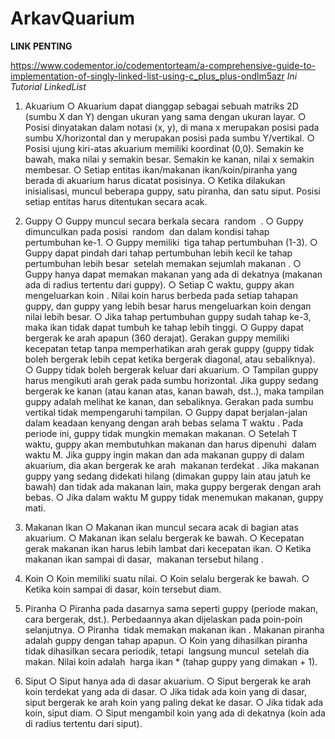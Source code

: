 # ArkavQuarium

<b>LINK PENTING</b> 

https://www.codementor.io/codementorteam/a-comprehensive-guide-to-implementation-of-singly-linked-list-using-c_plus_plus-ondlm5azr <i> Ini Tutorial LinkedList </i>

1. Akuarium
○ Akuarium dapat dianggap sebagai sebuah matriks 2D (sumbu X dan Y) dengan
ukuran yang sama dengan ukuran layar.
○ Posisi dinyatakan dalam notasi (x, y), di mana x merupakan posisi pada sumbu
X/horizontal dan y merupakan posisi pada sumbu Y/vertikal.
○ Posisi ujung kiri-atas akuarium memiliki koordinat (0,0). Semakin ke bawah,
maka nilai y semakin besar. Semakin ke kanan, nilai x semakin membesar.
○ Setiap entitas ikan/makanan ikan/koin/piranha yang berada di akuarium harus
dicatat posisinya.
○ Ketika dilakukan inisialisasi, muncul beberapa guppy, satu piranha, dan satu
siput. Posisi setiap entitas harus ditentukan secara acak.

2. Guppy
○ Guppy muncul secara berkala secara ​ random ​ .
○ Guppy dimunculkan pada posisi ​ random ​ dan dalam kondisi tahap pertumbuhan
ke-1.
○ Guppy memiliki ​ tiga tahap pertumbuhan (1-3).
○ Guppy dapat pindah dari tahap pertumbuhan lebih kecil ke tahap pertumbuhan
lebih besar ​ setelah memakan sejumlah makanan​ .
○ Guppy hanya dapat memakan makanan yang ada di dekatnya (makanan ada di
radius tertentu dari guppy).
○ Setiap C waktu, guppy akan mengeluarkan koin​ . Nilai koin harus berbeda
pada setiap tahapan guppy, dan guppy yang lebih besar harus mengeluarkan
koin dengan nilai lebih besar.
○ Jika tahap pertumbuhan guppy sudah tahap ke-3, maka ikan tidak dapat tumbuh
ke tahap lebih tinggi.
○ Guppy dapat bergerak ke arah apapun (360 derajat). Gerakan guppy memiliki
kecepatan tetap tanpa memperhatikan arah gerak guppy (guppy tidak boleh
bergerak lebih cepat ketika bergerak diagonal, atau sebaliknya).
○ Guppy tidak boleh bergerak keluar dari akuarium.
○ Tampilan guppy harus mengikuti arah gerak pada sumbu horizontal. Jika guppy
sedang bergerak ke kanan (atau kanan atas, kanan bawah, dst..), maka tampilan
guppy adalah melihat ke kanan, dan sebaliknya. Gerakan pada sumbu vertikal
tidak mempengaruhi tampilan.
○ Guppy dapat berjalan-jalan ​ dalam keadaan kenyang dengan arah bebas
selama T waktu​ . Pada periode ini, guppy tidak mungkin memakan makanan.
○ Setelah T waktu, guppy akan membutuhkan makanan dan harus dipenuhi ​ dalam waktu M​ . Jika guppy ingin makan dan ada makanan guppy di dalam akuarium, dia akan bergerak ke arah ​ makanan terdekat​ . Jika makanan guppy yang sedang didekati hilang (dimakan guppy lain atau jatuh ke bawah) dan tidak ada
makanan lain, maka guppy bergerak dengan arah bebas.
○ Jika dalam waktu M guppy tidak menemukan makanan, guppy mati.

3. Makanan Ikan
○ Makanan ikan muncul secara acak di bagian atas akuarium.
○ Makanan ikan selalu bergerak ke bawah.
○ Kecepatan gerak makanan ikan harus lebih lambat dari kecepatan ikan.
○ Ketika makanan ikan sampai di dasar, ​ makanan tersebut hilang​ .

4. Koin
○ Koin memiliki suatu nilai.
○ Koin selalu bergerak ke bawah.
○ Ketika koin sampai di dasar, koin tersebut diam.

5. Piranha
○ Piranha pada dasarnya sama seperti guppy (periode makan, cara bergerak,
dst.). Perbedaannya akan dijelaskan pada poin-poin selanjutnya.
○ Piranha ​ tidak memakan makanan ikan​ . Makanan piranha adalah guppy dengan
tahap apapun.
○ Koin yang dihasilkan piranha tidak dihasilkan secara periodik, tetapi ​ langsung
muncul ​ setelah dia makan. Nilai koin adalah ​ harga ikan * (tahap guppy yang
dimakan + 1)​ .


6. Siput
○ Siput hanya ada di dasar akuarium.
○ Siput bergerak ke arah koin terdekat yang ada di dasar.
○ Jika tidak ada koin yang di dasar, siput bergerak ke arah koin yang paling dekat
ke dasar.
○ Jika tidak ada koin, siput diam.
○ Siput mengambil koin yang ada di dekatnya (koin ada di radius tertentu dari
siput).
